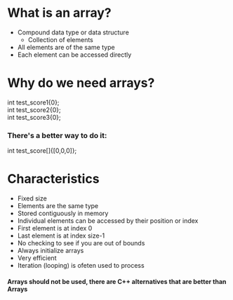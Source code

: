 # What is an array?
<ul>
    <li>Compound data type or data structure
        <ul>
            <li>Collection of elements</li>
        </ul>
    </li>
    <li>All elements are of the same type</li>
    <li>Each element can be accessed directly</li>
</ul>

# Why do we need arrays?
int test_score1{0};
<br/>int test_score2{0};
<br/>int test_score3{0};
### There's a better way to do it:
int test_score[]{[0,0,0]};
# Characteristics
<ul>
    <li>Fixed size</Li>
    <li>Elements are the same type</Li>
    <li>Stored contiguously in memory</Li>
    <li>Individual elements can be accessed by their position or index</Li>
    <li>First element is at index 0</Li>
    <li>Last element is at index size-1</Li>
    <li>No checking to see if you are out of bounds</Li>
    <li>Always initialize arrays</Li>
    <li>Very efficient</Li>
    <li>Iteration (looping) is ofeten used to process</Li>
</ul>

#### Arrays should not be used, there are C++ alternatives that are better than Arrays